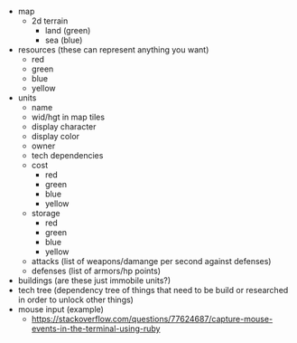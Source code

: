 - map
    - 2d terrain
        - land (green)
        - sea (blue)
- resources (these can represent anything you want)
    - red
    - green
    - blue
    - yellow
- units
    - name
    - wid/hgt in map tiles
    - display character
    - display color
    - owner
    - tech dependencies
    - cost
        - red
        - green
        - blue
        - yellow
    - storage
        - red
        - green
        - blue
        - yellow
    - attacks (list of weapons/damange per second against defenses)
    - defenses (list of armors/hp points)
- buildings (are these just immobile units?)
- tech tree (dependency tree of things that need to be build or researched in
  order to unlock other things)
- mouse input (example)
    - https://stackoverflow.com/questions/77624687/capture-mouse-events-in-the-terminal-using-ruby

